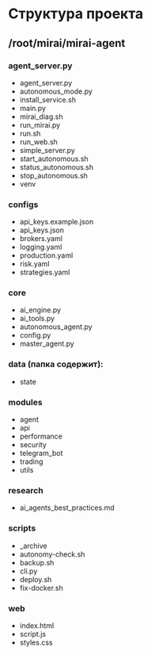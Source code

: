 # Структура проекта

## /root/mirai/mirai-agent

### agent_server.py
- agent_server.py
- autonomous_mode.py
- install_service.sh
- main.py
- mirai_diag.sh
- run_mirai.py
- run.sh
- run_web.sh
- simple_server.py
- start_autonomous.sh
- status_autonomous.sh
- stop_autonomous.sh
- venv

### configs
- api_keys.example.json
- api_keys.json
- brokers.yaml
- logging.yaml
- production.yaml
- risk.yaml
- strategies.yaml

### core
- ai_engine.py
- ai_tools.py
- autonomous_agent.py
- config.py
- master_agent.py

### data (папка содержит):
- state

### modules
- agent
- api
- performance
- security
- telegram_bot
- trading
- utils

### research
- ai_agents_best_practices.md

### scripts
- _archive
- autonomy-check.sh
- backup.sh
- cli.py
- deploy.sh
- fix-docker.sh

### web
- index.html
- script.js
- styles.css
